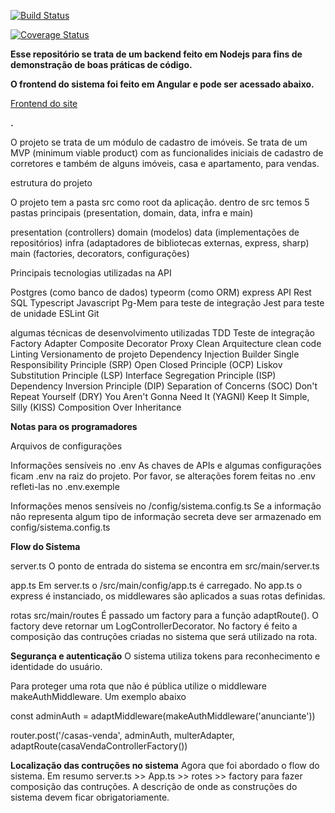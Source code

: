 [![Build Status](https://app.travis-ci.com/projectnoventa/imoveis-tdd.svg?branch=master)](https://app.travis-ci.com/projectnoventa/imoveis-tdd)

[![Coverage Status](https://coveralls.io/repos/github/projectnoventa/imoveis-tdd/badge.svg)](https://coveralls.io/github/projectnoventa/imoveis-tdd)


**Esse repositório se trata de um backend feito em Nodejs para fins de demonstração de boas práticas de código.**



**O frontend do sistema foi feito em Angular e pode ser acessado abaixo.**

[Frontend do site](http://www.imootour.com) 



**.**



O projeto se trata de um módulo de cadastro de imóveis. Se trata de um MVP (minimum viable product) com as funcionalides iniciais de cadastro de corretores e também de alguns imóveis, casa e apartamento, para vendas.

estrutura do projeto

O projeto tem a pasta src como root da aplicação.
dentro de src temos 5 pastas principais (presentation, domain, data, infra e main)

presentation (controllers)
domain (modelos)
data (implementações de repositórios)
infra (adaptadores de bibliotecas externas, express, sharp)
main (factories, decorators, configurações)

Principais tecnologias utilizadas na API

Postgres (como banco de dados)
typeorm (como ORM)
express
API Rest
SQL
Typescript
Javascript
Pg-Mem para teste de integração
Jest para teste de unidade
ESLint
Git


algumas técnicas de desenvolvimento utilizadas
TDD
Teste de integração
Factory
Adapter
Composite
Decorator
Proxy
Clean Arquitecture
clean code
Linting
Versionamento de projeto
Dependency Injection
Builder
Single Responsibility Principle (SRP)
Open Closed Principle (OCP)
Liskov Substitution Principle (LSP)
Interface Segregation Principle (ISP)
Dependency Inversion Principle (DIP)
Separation of Concerns (SOC)
Don't Repeat Yourself (DRY)
You Aren't Gonna Need It (YAGNI)
Keep It Simple, Silly (KISS)
Composition Over Inheritance



**Notas para os programadores**

Arquivos de configurações

Informações sensíveis no .env
As chaves de APIs e algumas configurações ficam .env na raiz do projeto.
Por favor, se alterações forem feitas no .env refleti-las no .env.exemple

Informações menos sensíveis no /config/sistema.config.ts
Se a informação não representa algum tipo de informação secreta deve ser armazenado em config/sistema.config.ts


**Flow do Sistema**

server.ts
O ponto de entrada do sistema se encontra em src/main/server.ts

app.ts
Em server.ts o /src/main/config/app.ts é carregado. No app.ts o express é instanciado, os middlewares são aplicados
a suas rotas definidas.

rotas
src/main/routes
É passado um factory para a função adaptRoute(). O factory deve retornar um LogControllerDecorator. No factory é 
feito a composição das contruções criadas no sistema que será utilizado na rota.


**Segurança e autenticação**
O sistema utiliza tokens para reconhecimento e identidade do usuário.

Para proteger uma rota que não é pública utilize o middleware makeAuthMiddleware. Um exemplo abaixo

  const adminAuth = adaptMiddleware(makeAuthMiddleware('anunciante'))

  router.post('/casas-venda', adminAuth, multerAdapter, adaptRoute(casaVendaControllerFactory())


**Localização das contruções no sistema**
Agora que foi abordado o flow do sistema. Em resumo server.ts >> App.ts >> rotes >> factory para fazer composição das contruções.
A descrição de onde as construções do sistema devem ficar obrigatoriamente.










